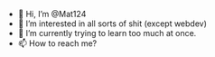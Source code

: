 - 👋 Hi, I’m @Mat124
- 👀 I’m interested in all sorts of shit (except webdev)
- 🌱 I’m currently trying to learn too much at once.
- 📫 How to reach me? 

<!---
Mat124/Mat124 is a ✨ special ✨ repository because its `README.md` (this file) appears on your GitHub profile.
You can click the Preview link to take a look at your changes.
--->
